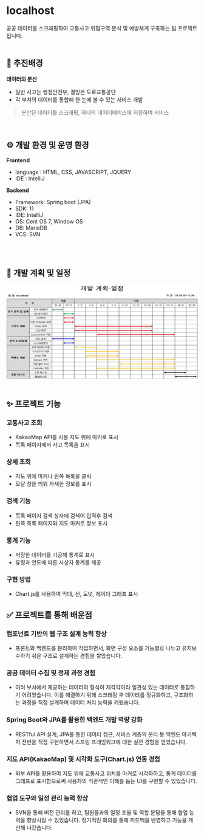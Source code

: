 # localhost
공공 데이터를 스크래핑하여 교통사고 위험구역 분석 및 예방체계 구축하는 팀 프로젝트입니다.
<br>
<br>
 
## 📌 추진배경
**데이터의 분산**
- 일반 사고는 행정안전부, 결빙은 도로교통공단
- 각 부처의 데이터를 통합해 한 눈에 볼 수 있는 서비스 개발
> 분산된 데이터를 스크래핑, 하나의 데이터베이스에 저장하여 서비스

<br>

## ⚙️ 개발 환경 및 운영 환경
**Frontend**
- language : HTML, CSS, JAVASCRIPT, JQUERY
- IDE : IntelliJ

**Backend**
- Framework: Spring boot (JPA)
- SDK: 11
- IDE: IntelliJ
- OS: Cent OS 7, Window OS
- DB: MariaDB
- VCS: SVN
<br>
<br>

## :memo: 개발 계획 및 일정
![개발 계획](./image.png)
 <br>
 <br>
  
## ✨ 프로젝트 기능
### 교통사고 조회
- KakaoMap API를 사용 지도 위에 마커로 표시
- 목록 페이지에서 사고 목록을 표시
### 상세 조회
- 지도 위에 마커나 왼쪽 목록을 클릭
- 모달 창을 띄워 자세한 정보를 표시
### 검색 기능
- 목록 페이지 검색 상자에 검색어 입력후 검색
- 왼쪽 목록 페이지와 지도 마커로 정보 표시
### 통계 기능
- 저장한 데이터를 가공해 통계로 표시
- 유형과 연도에 따른 사상자 통계를 제공
### 구현 방법
- Chart.js를 사용하여 막대, 선, 도넛, 레이더 그래프 표시

## ✅ 프로젝트를 통해 배운점
### 컴포넌트 기반의 웹 구조 설계 능력 향상
- 프론트와 백엔드를 분리하여 작업하면서, 화면 구성 요소를 기능별로 나누고 유지보수하기 쉬운 구조로 설계하는 경험을 쌓았습니다.

### 공공 데이터 수집 및 정제 과정 경험
- 여러 부처에서 제공하는 데이터의 형식이 제각각이라 일관성 있는 데이터로 통합하기 어려웠습니다. 이를 해결하기 위해 스크래핑 후 데이터를 정규화하고, 구조화하는 과정을 직접 설계하며 데이터 처리 능력을 키웠습니다.

### Spring Boot와 JPA를 활용한 백엔드 개발 역량 강화
- RESTful API 설계, JPA를 통한 데이터 접근, 서비스 계층의 분리 등 백엔드 아키텍처 전반을 직접 구현하면서 스프링 프레임워크에 대한 실전 경험을 얻었습니다.

### 지도 API(KakaoMap) 및 시각화 도구(Chart.js) 연동 경험
- 외부 API를 활용하여 지도 위에 교통사고 위치를 마커로 시각화하고, 통계 데이터를 그래프로 표시함으로써 사용자의 직관적인 이해를 돕는 UI를 구현할 수 있었습니다.

### 협업 도구와 일정 관리 능력 향상
- SVN을 통해 버전 관리를 하고, 팀원들과의 일정 조율 및 역할 분담을 통해 협업 능력을 향상시킬 수 있었습니다. 정기적인 회의를 통해 피드백을 반영하고 기능을 개선해 나갔습니다.


